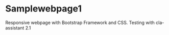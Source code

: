 # Samplewebpage1
Responsive webpage with Bootstrap Framework and CSS.
Testing with cla-assistant 2.1
